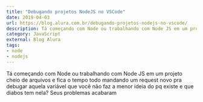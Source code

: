 ```yaml
---
title: "Debugando projetos NodeJS no VSCode"
date: 2019-04-03
url: https://blog.alura.com.br/debugando-projetos-nodejs-no-vscode/
description: Tá começando com Node ou trabalhando com Node JS em um projeto cheio de arquivos e fica o tempo todo mandando um request novo pra debugar aquela variável que você não faz a menor ideia do pq existe e que diabos tem nela? Seus problemas acabaram
category: JavaScript
external: Blog Alura
tags:
- node
- nodejs
---
```


Tá começando com Node ou trabalhando com Node JS em um projeto cheio de arquivos e fica o tempo todo mandando um request novo pra debugar aquela variável que você não faz a menor ideia do pq existe e que diabos tem nela? Seus problemas acabaram
